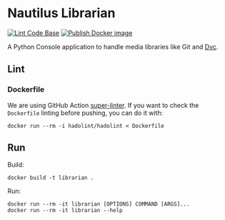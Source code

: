 # Nautilus Librarian

[![Lint Code Base](https://github.com/Nautilus-Cyberneering/librarian/actions/workflows/linter.yml/badge.svg)](https://github.com/Nautilus-Cyberneering/librarian/actions/workflows/linter.yml) [![Publish Docker image](https://github.com/Nautilus-Cyberneering/librarian/actions/workflows/publish-docker-image.yml/badge.svg)](https://github.com/Nautilus-Cyberneering/librarian/actions/workflows/publish-docker-image.yml)

A Python Console application to handle media libraries like Git and [Dvc](https://github.com/iterative/dvc).

## Lint

### Dockerfile

We are using GitHub Action [super-linter](https://github.com/marketplace/actions/super-linter). If you want to check the `Dockerfile` linting before pushing, you can do it with:

```shell
docker run --rm -i hadolint/hadolint < Dockerfile
```

## Run

Build:

```shell
docker build -t librarian .
```

Run:

```shell
docker run --rm -it librarian [OPTIONS] COMMAND [ARGS]...
docker run --rm -it librarian --help
```
